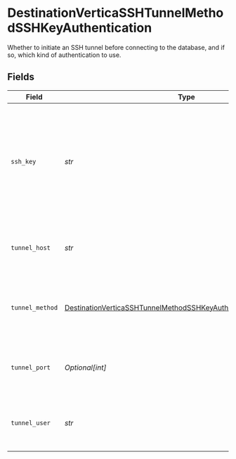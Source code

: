 # DestinationVerticaSSHTunnelMethodSSHKeyAuthentication

Whether to initiate an SSH tunnel before connecting to the database, and if so, which kind of authentication to use.


## Fields

| Field                                                                                                                                                         | Type                                                                                                                                                          | Required                                                                                                                                                      | Description                                                                                                                                                   | Example                                                                                                                                                       |
| ------------------------------------------------------------------------------------------------------------------------------------------------------------- | ------------------------------------------------------------------------------------------------------------------------------------------------------------- | ------------------------------------------------------------------------------------------------------------------------------------------------------------- | ------------------------------------------------------------------------------------------------------------------------------------------------------------- | ------------------------------------------------------------------------------------------------------------------------------------------------------------- |
| `ssh_key`                                                                                                                                                     | *str*                                                                                                                                                         | :heavy_check_mark:                                                                                                                                            | OS-level user account ssh key credentials in RSA PEM format ( created with ssh-keygen -t rsa -m PEM -f myuser_rsa )                                           |                                                                                                                                                               |
| `tunnel_host`                                                                                                                                                 | *str*                                                                                                                                                         | :heavy_check_mark:                                                                                                                                            | Hostname of the jump server host that allows inbound ssh tunnel.                                                                                              |                                                                                                                                                               |
| `tunnel_method`                                                                                                                                               | [DestinationVerticaSSHTunnelMethodSSHKeyAuthenticationTunnelMethod](../../models/shared/destinationverticasshtunnelmethodsshkeyauthenticationtunnelmethod.md) | :heavy_check_mark:                                                                                                                                            | Connect through a jump server tunnel host using username and ssh key                                                                                          |                                                                                                                                                               |
| `tunnel_port`                                                                                                                                                 | *Optional[int]*                                                                                                                                               | :heavy_minus_sign:                                                                                                                                            | Port on the proxy/jump server that accepts inbound ssh connections.                                                                                           | 22                                                                                                                                                            |
| `tunnel_user`                                                                                                                                                 | *str*                                                                                                                                                         | :heavy_check_mark:                                                                                                                                            | OS-level username for logging into the jump server host.                                                                                                      |                                                                                                                                                               |